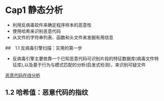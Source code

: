 # Cap1 静态分析

+ 利用反病毒软件来确定程序样本的恶意性
+ 使用哈希来识别恶意代码
+ 从文件的字符串列表、函数和头文件来发掘有用信息

##　1.1 反病毒引擎扫描：实用的第一步

+ 反病毒引擎主要依靠一个已知恶意代码可识别片段的特征数据库(病毒文件特征库),以及基于行为与模式匹配的分析(启发式检测)，来识别可疑文件

[恶意代码在线分析](https://www.virustotal.com/)


## 1.2 哈希值：恶意代码的指纹

